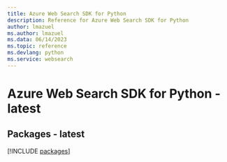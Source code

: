```yaml
---
title: Azure Web Search SDK for Python
description: Reference for Azure Web Search SDK for Python
author: lmazuel
ms.author: lmazuel
ms.data: 06/14/2023
ms.topic: reference
ms.devlang: python
ms.service: websearch
---
```

# Azure Web Search SDK for Python - latest
## Packages - latest
[!INCLUDE [packages](web-search-index.md)]